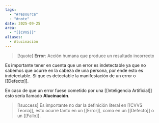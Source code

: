 ```yaml
---
tags:
  - "#resource"
  - "#note"
date: 2025-09-25
area:
  - "[[CVVS]]"
aliases:
  - Alucinación
---
```

> [!quote]
> **Error**: Acción humana que produce un resultado incorrecto

 Es importante tener en cuenta que un error es indetectable ya que no sabemos que ocurre en la cabeza de una persona, por ende esto es indetectable. Si que es detectable la manifestación de un error o [[Defecto]].
 
En caso de que un error fuese cometido por una [[Inteligencia Artificial]] esto sería llamado **Alucinación**.

> [!success]
>  Es importante no dar la definición literal en [[CVVS Teoria]], esto ocurre tanto en un [[Error]], como en un [[Defecto]] o un [[Fallo]].